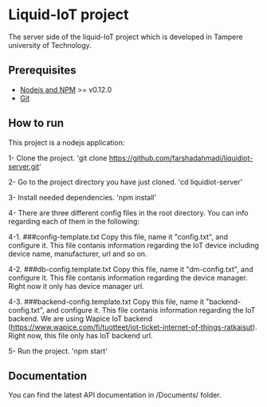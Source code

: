 # Liquid-IoT project

The server side of the liquid-IoT project which is developed in Tampere university of Technology.

## Prerequisites

- [Nodejs and NPM](nodejs.org) >= v0.12.0
- [Git](https://git-scm.com/)

## How to run

This project is a nodejs application:

1- Clone the project. 'git clone https://github.com/farshadahmadi/liquidiot-server.git'

2- Go to the project directory you have just cloned. 'cd liquidiot-server'

3- Install needed dependencies. 'npm install'

4- There are three different config files in the root directory. You can info regarding each of them in the following:

  4-1. ###config-template.txt 
  Copy this file, name it "config.txt", and configure it. This file contanis information regarding the IoT device including device name, manufacturer, url and so on.
  
  4-2. ###db-config.template.txt
  Copy this file, name it "dm-config.txt", and configure it. This file contanis information regarding the device manager. Right now it only has device manager url.
  
  4-3. ###backend-config.template.txt
  Copy this file, name it "backend-config.txt", and configure it. This file contanis information regarding the IoT backend. We are using Wapice IoT backend (https://www.wapice.com/fi/tuotteet/iot-ticket-internet-of-things-ratkaisut). Right now, this file only has IoT backend url.

5- Run the project. 'npm start'


## Documentation

You can find the latest API documentation in /Documents/ folder.
